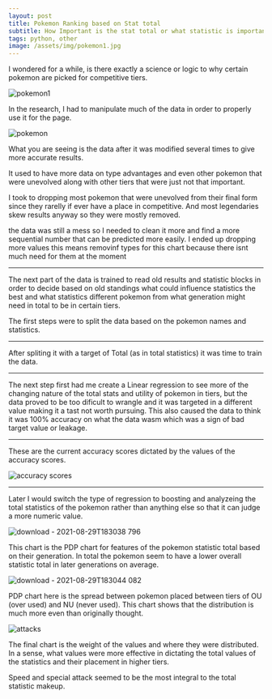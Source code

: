 ```yaml
---
layout: post
title: Pokemon Ranking based on Stat total
subtitle: How Important is the stat total or what statistic is important to a pokemon utility in ranked use
tags: python, other
image: /assets/img/pokemon1.jpg
---
```


I wondered for a while, is there exactly a science or logic to why certain pokemon are picked for competitive tiers.

![pokemon1](https://user-images.githubusercontent.com/48320567/131260951-b8940654-8b69-4b3e-9090-f4c8cee6adc7.jpg)

In the research, I had to manipulate much of the data in order to properly use it for the page.

![pokemon](https://user-images.githubusercontent.com/48320567/131260946-56063cf6-99f2-4421-97c2-7631b8d0c11d.PNG)

What you are seeing is the data after it was modified several times to give more accurate results.

It used to have more data on type advantages and even other pokemon that were unevolved along with other tiers that were just not that important.

I took to dropping most pokemon that were unevolved from their final form since they rarelly if ever have a place in competitive. And most legendaries skew results anyway so they were mostly removed.

the data was still a mess so I needed to clean it more and find a more sequential number that can be predicted more easily. I ended up dropping more values this means removinf types for this chart because there isnt much need for them at the moment

---

The next part of the data is trained to read old results and statistic blocks in order to decide based on old standings what could influence statistics the best and what statistics different pokemon from what generation might need in total to be in certain tiers.

The first steps were to split the data based on the pokemon names and statistics.

---

After spliting it with a target of Total (as in total statistics) it was time to train the data.

----

The next step first had me create a Linear regression to see more of the changing nature of the total stats and utility of pokemon in tiers, but the data proved to be too dificult to wrangle and it was targeted in a different value making it a tast not worth pursuing.
This also caused the data to think it was 100% accuracy on what the data wasm which was a sign of bad target value or leakage.

----

These are the current accuracy scores dictated by the values of the accuracy scores.

![accuracy scores](https://user-images.githubusercontent.com/48320567/131269700-0888edc1-5855-4c5c-842d-448e39563d72.PNG)
 
 ---

Later I would switch the type of regression to boosting and analyzeing the total statistics of the pokemon rather than anything else so that it can judge a more numeric value.

![download - 2021-08-29T183038 796](https://user-images.githubusercontent.com/48320567/131268744-3ca01123-316a-4593-87ce-196d42c72530.png)

This chart is the PDP chart for features of the pokemon statistic total based on their generation. In total the pokemon seem to have a lower overall statistic total in later generations on average.

![download - 2021-08-29T183044 082](https://user-images.githubusercontent.com/48320567/131268996-15fba4b6-3d13-408c-8f8d-c41176893a8a.png)

PDP chart here is the spread between pokemon placed between tiers of OU (over used) and NU (never used). This chart shows that the distribution is much more even than originally thought.

![attacks](https://user-images.githubusercontent.com/48320567/131269627-f92286d9-1a14-461a-b965-3181caa6e171.PNG)

The final chart is the weight of the values and where they were distributed. In a sense, what values were more effective in dictating the total values of the statistics and their placement in higher tiers.

Speed and special attack seemed to be the most integral to the total statistic makeup.
